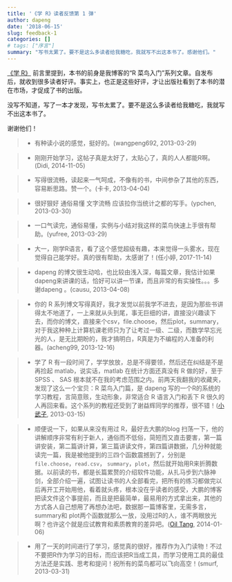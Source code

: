 ```yaml
---
title: '《学 R》读者反馈第 1 弹'
author: dapeng
date: '2018-06-15'
slug: feedback-1
categories: []
# tags: ["序言"]
summary: "写书太累了。要不是这么多读者给我糖吃，我就写不出这本书了。感谢他们。"
---
```


[《学 R》](https://xuer.pzhao.net) 前言里提到，本书的前身是我博客的“R 菜鸟入门”系列文章。自发布后，就收到很多读者好评。事实上，也正是这些好评，才让出版社看到了本书的潜在市场，才促成了书的出版。

没写不知道，写了一本才发现，写书太累了。要不是这么多读者给我糖吃，我就写不出这本书了。

谢谢他们！

> - 有种读小说的感觉，挺好的。(wangpeng692, 2013-03-29)

> - 刚刚开始学习，这帖子真是太好了，太贴心了，真的人人都能R啊。(Didi, 2014-11-05)

> - 写得很流畅，读起来一气呵成，不像有的书，中间参杂了其他的东西，容易断思路。赞一个。(卡卡, 2013-04-04)

> - 很好狠好 通俗易懂 文字流畅 应该拉你当统计之都的写手。(ypchen, 2013-03-30)

> - 一口气读完，通俗易懂，实例与小结对我这样的菜鸟快速上手很有帮助。(yufree, 2013-03-29)

> - 大一，刚学R语言，看了这个感觉超级有趣，本来觉得一头雾水，现在觉得自己能学好。真的很有帮助，太感谢了！(任小婷, 2017-11-14)

> - dapeng 的博文很生动哈，也比较由浅入深，每篇文章，我估计如果dapeng来讲课的话，恰好可以讲一节课，而且非常的有实操性。。。多谢dapeng 。(causu, 2013-04-08)

> - 你的 R 系列博文写得真好，我才发觉以前我学不进去，是因为那些书讲得太不地道了，一上来就从头到尾，事无巨细的讲，直接没兴趣读下去，而你的博文，直接来个csv，file.choose，然后plot，summary，对于我这种种上计算机课老师只为了让考过一级、二级，而数学早忘光光的人，是无比期盼的，我才搞明白，R真是为不编程的人准备的利器。(acheng99, 2013-12-16)

> - 学了 R 有一段时间了，学学放放，总是不得要领，然后还在纠结是不是再捡起 matlab，说实话，matlab 在统计方面还真没有 R 做的好，至于 SPSS 、 SAS 根本就不在我的考虑范围之内。前两天我翻我的收藏夹，发现了这么一个宝贝：R 菜鸟入门篇，是 dapeng 写的一个R的系统的学习教程，言简意赅，生动形象，非常适合 R 语言入门和丢下 R 很久的人再回来看。这个系列的教程还受到了谢益辉同学的推荐，很不错！([小武子](http://www.jianshu.com/p/44cc00bf7d12), 2013-03-15)

> - 顺便说一下，如果从来没有用过 R，最好去大鹏的blog 扫荡一下，他的讲解顺序非常有利于新人，通俗而不低俗，简短而又直击要害，第一篇讲安装，第二篇讲计算，第三篇讲读文件，第四篇讲数据，几分种就能读完一篇，我是被他提到的三四个函数震撼到了，分别是 `file.choose`，`read.csv`， `summary`，`plot`，然后就开始用R来折腾数据。以前读的书，都是长篇累赘的介绍软件功能，从扎马步到六脉神剑，全部介绍一遍，试图让读书的人全部看完，把所有的练习都做完以后再开工开始用他，看着就头疼，根本没在乎读者的感受，大鹏的博客把读文件这个事提前，而且是把最简单，最易用的方式拿出来，其他的方式各人自己想用了再想办法吧，数据那一篇博客里，无需多言，summary和 plot两个函数就那么一放，没用过R的人，谁不两眼放光啊？也许这个就是应试教育和素质教育的差异吧。([Oil Tang](http://oiltang.com/2014/01/06/25-recipes-for-getting-started-with-r/), 2014-01-06)

> - 用了一天的时间进行了学习，感觉真的很好，推荐作为入门读物！不过不要把R作为学习的目标，而应该把R当成工具，而学习使用工具的最佳方法还是实践、思考和提问！祝所有的菜鸟都可以飞向高空！(smurf, 2013-03-31)